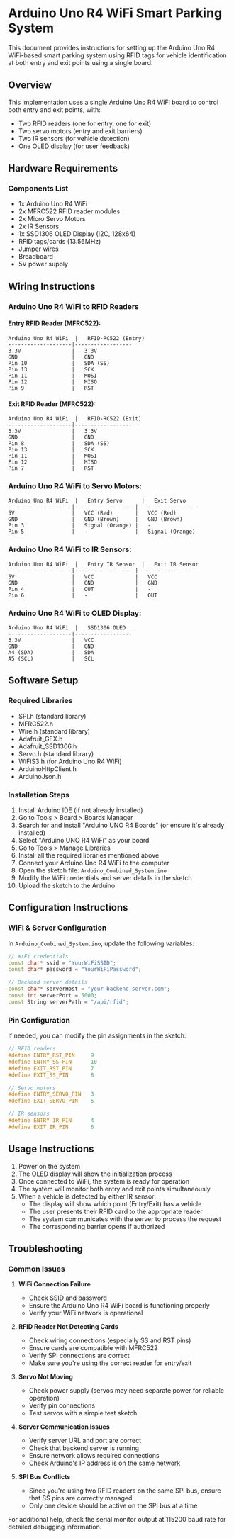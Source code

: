 # Arduino Uno R4 WiFi Smart Parking System

This document provides instructions for setting up the Arduino Uno R4 WiFi-based smart parking system using RFID tags for vehicle identification at both entry and exit points using a single board.

## Overview

This implementation uses a single Arduino Uno R4 WiFi board to control both entry and exit points, with:
- Two RFID readers (one for entry, one for exit)
- Two servo motors (entry and exit barriers)
- Two IR sensors (for vehicle detection)
- One OLED display (for user feedback)

## Hardware Requirements

### Components List

- 1x Arduino Uno R4 WiFi
- 2x MFRC522 RFID reader modules
- 2x Micro Servo Motors
- 2x IR Sensors
- 1x SSD1306 OLED Display (I2C, 128x64)
- RFID tags/cards (13.56MHz)
- Jumper wires
- Breadboard
- 5V power supply

## Wiring Instructions

### Arduino Uno R4 WiFi to RFID Readers

#### Entry RFID Reader (MFRC522):
```
Arduino Uno R4 WiFi  |   RFID-RC522 (Entry)
--------------------|------------------
3.3V                |   3.3V
GND                 |   GND
Pin 10              |   SDA (SS)
Pin 13              |   SCK
Pin 11              |   MOSI
Pin 12              |   MISO
Pin 9               |   RST
```

#### Exit RFID Reader (MFRC522):
```
Arduino Uno R4 WiFi  |   RFID-RC522 (Exit)
--------------------|------------------
3.3V                |   3.3V
GND                 |   GND
Pin 8               |   SDA (SS)
Pin 13              |   SCK
Pin 11              |   MOSI
Pin 12              |   MISO
Pin 7               |   RST
```

### Arduino Uno R4 WiFi to Servo Motors:
```
Arduino Uno R4 WiFi  |   Entry Servo      |   Exit Servo
--------------------|-------------------|------------------
5V                  |   VCC (Red)       |   VCC (Red)
GND                 |   GND (Brown)     |   GND (Brown)
Pin 3               |   Signal (Orange) |   -
Pin 5               |   -               |   Signal (Orange)
```

### Arduino Uno R4 WiFi to IR Sensors:
```
Arduino Uno R4 WiFi  |   Entry IR Sensor  |   Exit IR Sensor
--------------------|-------------------|------------------
5V                  |   VCC             |   VCC
GND                 |   GND             |   GND
Pin 4               |   OUT             |   -
Pin 6               |   -               |   OUT
```

### Arduino Uno R4 WiFi to OLED Display:
```
Arduino Uno R4 WiFi  |   SSD1306 OLED
--------------------|------------------
3.3V                |   VCC
GND                 |   GND
A4 (SDA)            |   SDA
A5 (SCL)            |   SCL
```

## Software Setup

### Required Libraries
- SPI.h (standard library)
- MFRC522.h
- Wire.h (standard library)
- Adafruit_GFX.h
- Adafruit_SSD1306.h
- Servo.h (standard library)
- WiFiS3.h (for Arduino Uno R4 WiFi)
- ArduinoHttpClient.h
- ArduinoJson.h

### Installation Steps

1. Install Arduino IDE (if not already installed)
2. Go to Tools > Board > Boards Manager
3. Search for and install "Arduino UNO R4 Boards" (or ensure it's already installed)
4. Select "Arduino UNO R4 WiFi" as your board
5. Go to Tools > Manage Libraries
6. Install all the required libraries mentioned above
7. Connect your Arduino Uno R4 WiFi to the computer
8. Open the sketch file: `Arduino_Combined_System.ino`
9. Modify the WiFi credentials and server details in the sketch
10. Upload the sketch to the Arduino

## Configuration Instructions

### WiFi & Server Configuration
In `Arduino_Combined_System.ino`, update the following variables:

```cpp
// WiFi credentials
const char* ssid = "YourWiFiSSID";
const char* password = "YourWiFiPassword";

// Backend server details
const char* serverHost = "your-backend-server.com";
const int serverPort = 5000;
const String serverPath = "/api/rfid";
```

### Pin Configuration
If needed, you can modify the pin assignments in the sketch:

```cpp
// RFID readers
#define ENTRY_RST_PIN     9
#define ENTRY_SS_PIN      10
#define EXIT_RST_PIN      7
#define EXIT_SS_PIN       8

// Servo motors
#define ENTRY_SERVO_PIN   3
#define EXIT_SERVO_PIN    5

// IR sensors
#define ENTRY_IR_PIN      4
#define EXIT_IR_PIN       6
```

## Usage Instructions

1. Power on the system
2. The OLED display will show the initialization process
3. Once connected to WiFi, the system is ready for operation
4. The system will monitor both entry and exit points simultaneously
5. When a vehicle is detected by either IR sensor:
   - The display will show which point (Entry/Exit) has a vehicle
   - The user presents their RFID card to the appropriate reader
   - The system communicates with the server to process the request
   - The corresponding barrier opens if authorized

## Troubleshooting

### Common Issues

1. **WiFi Connection Failure**
   - Check SSID and password
   - Ensure the Arduino Uno R4 WiFi board is functioning properly
   - Verify your WiFi network is operational

2. **RFID Reader Not Detecting Cards**
   - Check wiring connections (especially SS and RST pins)
   - Ensure cards are compatible with MFRC522
   - Verify SPI connections are correct
   - Make sure you're using the correct reader for entry/exit

3. **Servo Not Moving**
   - Check power supply (servos may need separate power for reliable operation)
   - Verify pin connections
   - Test servos with a simple test sketch

4. **Server Communication Issues**
   - Verify server URL and port are correct
   - Check that backend server is running
   - Ensure network allows required connections
   - Check Arduino's IP address is on the same network

5. **SPI Bus Conflicts**
   - Since you're using two RFID readers on the same SPI bus, ensure that SS pins are correctly managed
   - Only one device should be active on the SPI bus at a time

For additional help, check the serial monitor output at 115200 baud rate for detailed debugging information. 